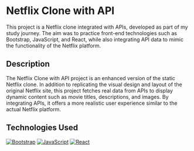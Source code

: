 # Netflix Clone with API

This project is a Netflix clone integrated with APIs, developed as part of my study journey. The aim was to practice front-end technologies such as Bootstrap, JavaScript, and React, while also integrating API data to mimic the functionality of the Netflix platform.

## Description

The Netflix Clone with API project is an enhanced version of the static Netflix clone. In addition to replicating the visual design and layout of the original Netflix site, this project fetches real data from APIs to display dynamic content such as movie titles, descriptions, and images. By integrating APIs, it offers a more realistic user experience similar to the actual Netflix platform.

## Technologies Used

[![Bootstrap](https://img.shields.io/badge/Bootstrap-563D7C?style=for-the-badge&logo=bootstrap&logoColor=white)](https://getbootstrap.com/)
[![JavaScript](https://img.shields.io/badge/JavaScript-F7DF1E?style=for-the-badge&logo=javascript&logoColor=black)](https://developer.mozilla.org/en-US/docs/Web/JavaScript)
[![React](https://img.shields.io/badge/React-61DAFB?style=for-the-badge&logo=react&logoColor=black)](https://reactjs.org/)


